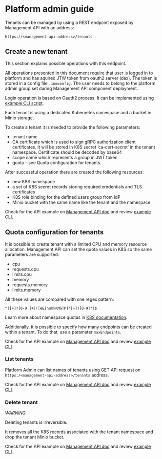 # Platform admin guide

Tenants can be managed by using a REST endpoint exposed by Management API with an address:

`https://<management-api-address>/tenants`

## Create a new tenant
 
This section explains possible operations with this endpoint.
 
All operations presented in this document require that user is logged in to platform and has aquired JTW token from
oauth2 server (dex). The token is stored in a config file `.immconfig`. The user needs to belong to 
the platform admin group
set during Management API component deployment. 

Login operation is based on Oauth2 process. It can be implemented using [example CLI script](../scripts). 
 
Each tenant is using a dedicated Kubernetes namespace and a bucket in Minio storage.

To create a tenant it is needed to provide the following parameters:
- tenant name
- CA certificate which is used to sign gRPC authorization client certificates. It will be stored in K8S secret 
‘ca-cert-secret’ in the tenant namespace. Certificate should be decoded by base64
- scope name which represents a group in JWT token
- quota – see Quota configuration for tenants.

After successful operation there are created the following resources:
- new K8S namespace
- a set of K8S secret records storing required credentials and TLS certificates 
- K8S role binding for the defined users group from IdP
- Minio bucket with the same name like the tenant and the namespace 


Check for the API example on [Management API doc](../management) and review [example CLI](../scripts).


## Quota configuration for tenants

It is possible to create tenant with a limited CPU and memory resource allocation. 
Management API can set the quota values in K8S so the same parameters are supported:  
- cpu
- requests.cpu
- limits.cpu
- memory
- requests.memory
- limits.memory

All these values are compared with one regex pattern:
 
`^([+]?[0-9.]+)([eEinumkKMGTP]*[+]?[0-9]*)$`

Learn more about namespace quotas in 
[K8S documentation](https://kubernetes.io/docs/concepts/configuration/manage-compute-resources-container/).  	
 
Additionally, it is possible to specify how many endpoints can be created within a tenant. 
To do that, use a parameter `maxEndpoints`.
 
Check for the API example on [Management API doc](../management) and review [example CLI](../scripts).


### List tenants

Platform Admin can list names of tenants using GET API request on `https:/<management-api-address>/tenants` address.

Check for the API example on [Management API doc](../management) and review [example CLI](../scripts).


### Delete tenant

*WARNING*

Deleting tenants is irreversible.

It removes all the K8S records associated with the tenant namespace and drop the tenant Minio bucket. 

Check for the API example on [Management API doc](../management) and review [example CLI](../scripts).
